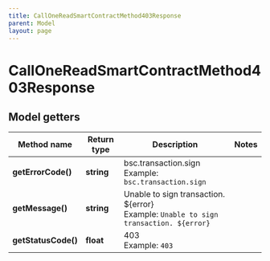 ```yaml
---
title: CallOneReadSmartContractMethod403Response
parent: Model
layout: page
---
```


# CallOneReadSmartContractMethod403Response

## Model getters

Method name | Return type | Description | Notes
------------ | ------------- | ------------- | -------------
**getErrorCode()** | **string** | bsc.transaction.sign <br>Example: `bsc.transaction.sign` |
**getMessage()** | **string** | Unable to sign transaction. ${error} <br>Example: `Unable to sign transaction. ${error}` |
**getStatusCode()** | **float** | 403 <br>Example: `403` |

